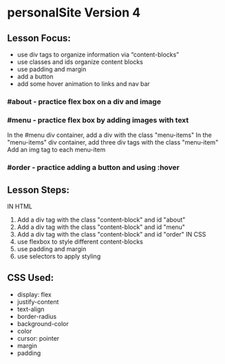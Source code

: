 # personalSite Version 4

## Lesson Focus:
- use div tags to organize information via “content-blocks”
- use classes and ids organize content blocks
- use padding and margin
- add a button
- add some hover animation to links and nav bar

### #about - practice flex box on a div and image

### #menu - practice flex box by adding images with text
In the #menu div container, add a div with the class "menu-items"
In the "menu-items" div container, add three div tags with the class "menu-item"
Add an img tag to each menu-item

### #order - practice adding a button and using :hover


## Lesson Steps:
IN HTML
1. Add a div tag with the class "content-block" and id "about"
2. Add a div tag with the class "content-block" and id "menu"
3. Add a div tag with the class "content-block" and id "order"
IN CSS
4. use flexbox to style different content-blocks
5. use padding and margin
6. use selectors to apply styling


## CSS Used:
- display: flex
- justify-content
- text-align
- border-radius
- background-color
- color
- cursor: pointer
- margin
- padding
